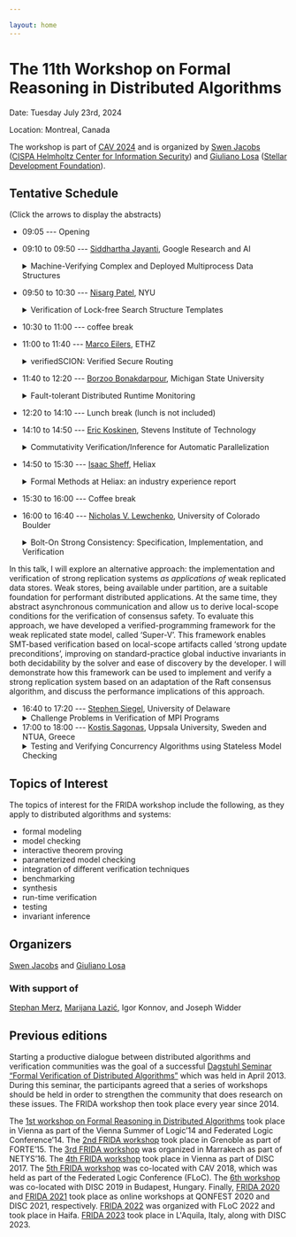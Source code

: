 ```yaml
---

layout: home
---
```



# The 11th Workshop on Formal Reasoning in Distributed Algorithms

Date: Tuesday July 23rd, 2024

Location: Montreal, Canada

The workshop is part of [CAV 2024](https://i-cav.org/2024/) and is organized by [Swen Jacobs](https://cispa.de/en/people/swen.jacobs) ([CISPA Helmholtz Center for Information Security](https://cispa.de/)) and [Giuliano Losa](https://www.losa.fr/) ([Stellar Development Foundation](https://research.stellar.org)).

## Tentative Schedule

(Click the arrows to display the abstracts)

* 09:05 ---
 Opening
* 09:10 to 09:50 ---
 [Siddhartha Jayanti](https://sites.google.com/view/siddhartha-jayanti/research), Google Research and AI
    <details>
    <summary>Machine-Verifying Complex and Deployed Multiprocess Data Structures</summary>
    <br>
    <p>
    I will talk about machine-verifying the correctness of concurrent data structures via the universal and complete Meta-Configurations Tracking verification method for proving linearizability. We have used this method to prove algorithms with famously complex and future-dependent linearization structures and those which have been impactfully deployed in practice. We demonstrate the simplicity and power of our method by producing proofs of linearizability for the Herlihy-Wing queue and Jayanti’s single-scanner snapshot, as well as a proof of strong linearizability of the Jayanti-Tarjan union-find object, which is deployed in Google's open-source graph mining library to enable the clustering billion-scale data. All three of these proofs are machine-verified by TLAPS (the TLA+ Proof System).
    </p>
    <p>
    Bio: Siddhartha Jayanti is a Research Scientist at Google Research, Cambridge, MA. He is an algorithmist, whose work spans distributed systems, machine learning, economics and computing, security, and verification. Siddhartha earned his Ph.D. in Computer Science with a minor in Machine Learning from MIT, where he was advised by Julian Shun. He received his Master's from MIT under the guidance of Costis Daskalakis, and his Bachelor's from Princeton, where his thesis was advised by Robert Tarjan and his research on mathematics in Sanskrit was advised by Manjul Bhargava.
    </p>
    </details>
* 09:50 to 10:30 ---
 [Nisarg Patel](https://cs.nyu.edu/~nrp364/), NYU
    <details>
    <summary>Verification of Lock-free Search Structure Templates</summary>
    <br>
    <p>
    Concurrent search structures are a class of concurrent data structures that implement a key-value store. Concurrent search structures are integral components of modern software systems, yet they are notoriously difficult to design and implement. In the context of concurrency, linearizability is the accepted notion of correctness of a data structure. Verifying linearizability of concurrent search structures remains a formidable challenge due to the inherent complexity of the underlying algorithms. So far, verification of these data structures has often led to large, intricate proofs that are hard to comprehend and reuse. In this talk, we focus on lock-free concurrent search structures based on lists and skiplists. For this class of data structures, we present verification techniques that aid modularity and enable proof reuse. The resulting linearizability proofs are fully mechanized in the concurrent separation logic Iris. The proofs are modular and cover the broader design space of the underlying algorithms by parameterizing the verification over aspects such as the low-level representation of nodes and the style of data structure maintenance. As a further technical contribution, we present a mechanization of a recently proposed method for reasoning about future-dependent linearization points using hindsight arguments. The mechanization builds on Iris’ support for prophecy reasoning and user-defined ghost resources. We demonstrate that the method can help to reduce the proof effort compared to direct prophecy-based proofs.
    </p>
    </details>

* 10:30 to 11:00 ---
 coffee break

* 11:00 to 11:40 ---
 [Marco Eilers](https://www.pm.inf.ethz.ch/people/personal/meilers-pers.html), ETHZ
    <details>
    <summary>verifiedSCION: Verified Secure Routing</summary>
    <br>
    <p>
    SCION is a new Internet architecture that addresses many of the security vulnerabilities of today’s Internet. Its clean-slate design provides, among other properties, route control, failure isolation, and multi-path communication. The verifiedSCION project is an effort to formally verify the correctness and security of SCION. It aims to provide strong guarantees for the entire architecture, from the protocol design to its concrete implementation.
    The key step to achieving these guarantees is to formally connect a model of the entire SCION network, about which we can prove global properties, to correctness proofs of individual router implementations.
    This talk will give an overview of the verifiedSCION project and explain, in particular, how we extract specifications for individual components from a global model of a distributed system using refinement and decomposition, and how we then verify each component against its specification using deductive program verification in separation logic.
    </p>
    </details>
* 11:40 to 12:20 ---
 [Borzoo Bonakdarpour](http://www.cse.msu.edu/~borzoo/), Michigan State University
    <details>
    <summary>Fault-tolerant Distributed Runtime Monitoring</summary>
      <br>
      <p>
      Monitoring distributed applications that do not share a global clock is highly challenging as the monitor has to potentially deal with a combinatorial enumeration at run time. We also have every reason to believe that distributed monitors are not necessarily perfect and monitors are subject to all types of faults that normal distributed processes are. In this talk, I will present our results on runtime verification of distributed systems. We make a practical assumption that the distributed system under scrutiny is augmented with a clock synchronization algorithm that guarantees bounded clock skew among all processes. Second, we do not make any assumption about the structure of the formal specification under inspection. We introduce a set of distributed monitoring algorithms by employing SMT-solving that range over discrete distributed systems such as databases to cyber-physical systems such as network of autonomous vehicles. I will also present real-world case studies and demonstrate that scalable online monitoring of distributed applications is within our reach.
      </p>
    </details>

* 12:20 to 14:10 ---
 Lunch break (lunch is not included)

* 14:10 to 14:50 ---
 [Eric Koskinen](https://www.erickoskinen.com/#/), Stevens Institute of Technology
    <details>
    <summary>Commutativity Verification/Inference for Automatic Parallelization</summary>
    </details>

* 14:50 to 15:30 ---
 [Isaac Sheff](https://isaacsheff.com/), Heliax
    <details>
    <summary>Formal Methods at Heliax: an industry experience report</summary>
    <br>
    <p>
    History is littered with examples where distributed applications suffer because the underlying infrastructure is running flawed protocols or implementations. Heliax is a public goods lab building software for running distributed systems infrastructure to increase flexibility and security of applications. This talk reviews our experiences at Heliax, in particular how we integrate formal methods into our infrastructure software design process. The talk focuses on implementation plans for Heterogeneous Paxos, a consensus algorithm with complex trust assumptions, wherein different parties make different assumptions about who can fail and how. It also explains  our motivations for using formal methods, reports on our experiences with tools (including TLA⁺, TLAPS and Isabelle/HOL), and includes a “wish-list” of features that, in our experience, would maximize the impact of a formal verification tool.
    </p>
    </details>

* 15:30 to 16:00 ---
 Coffee break

* 16:00 to 16:40 ---
 [Nicholas V. Lewchenko](https://www.octalsrc.org/research), University of Colorado Boulder
    <details>
    <summary>Bolt-On Strong Consistency: Specification, Implementation, and Verification</summary>
    <br>
    <p>
    Strongly-consistent replicated data stores are a popular foundation for many kinds of online services, but their implementations are very complex. Strong replication is not ‘available’ under network partitions, and so achieving a functional degree of fault-tolerance requires correctly implementing ‘consensus algorithms’ like Raft and Paxos. These algorithms are notoriously difficult to reason about, and many data stores implement custom variations to support unique performance tradeoffs, presenting an opportunity for automated verification tools. Unfortunately, existing tools that have been applied to distributed consensus demand too much developer effort, a problem stemming from the low-level programming model in which consensus and strong replication are implemented—asynchronous message passing—which thwarts decidable automation by exposing the details of communication and the structure of the distributed network.
    </p>
    <p>
In this talk, I will explore an alternative approach: the implementation and verification of strong replication systems *as applications of* weak replicated data stores. Weak stores, being available under partition, are a suitable foundation for performant distributed applications. At the same time, they abstract asynchronous communication and allow us to derive local-scope conditions for the verification of consensus safety. To evaluate this approach, we have developed a verified-programming framework for the weak replicated state model, called ‘Super-V’. This framework enables SMT-based verification based on local-scope artifacts called ‘strong update preconditions’, improving on standard-practice global inductive invariants in both decidability by the solver and ease of discovery by the developer. I will demonstrate how this framework can be used to implement and verify a strong replication system based on an adaptation of the Raft consensus algorithm, and discuss the performance implications of this approach.
    </p>
    </details>
* 16:40 to 17:20 ---
 [Stephen Siegel](https://vsl.cis.udel.edu/siegel.html), University of Delaware
    <details>
    <summary>Challenge Problems in Verification of MPI Programs</summary>
    <br>
    <p>
    MPI (Message Passing Interface) is the standard interface for writing distributed-memory parallel programs for scientific and high performance computing.   While MPI is a large library, the core functions, which suffice for expressing most algorithms, provide a simple interface with well-behaved properties, e.g., messages are never dropped and message order is preserved.  One of the main challenges in scientific computing is the mechanistic verification of programs written in C, C++, or Fortran and using MPI.   There has been some success in verifying such programs within small bounds on the number of processes, using model checking and symbolic execution techniques.  There has also been work on parameterized verification of these programs.  In this talk I will summarize MPI and show some examples of what has been accomplished so far, as well as examples for which current verification technology is insufficient.  Can ideas from distributed system verification help us solve these problems?
    </p>
    </details>
* 17:00 to 18:00 ---
 [Kostis Sagonas](https://www.ece.ntua.gr/en/staff/77), Uppsala University, Sweden and NTUA, Greece
    <details>
    <summary>Testing and Verifying Concurrency Algorithms using Stateless Model Checking</summary>
    <br>
    <p>
    Stateless Model Checking (SMC) is a fully automatic verification
    technique for concurrent programs that checks for safety violations by
    exploring all possible ways that threads can interleave.  It becomes
    effective when combined with Dynamic Partial Order Reduction algorithms
    and various bounding techniques.
    </p>
    <p>
    This talk will present experiences in applying two different SMC tools
    in two different case studies. The first of them applied Nidhugg, an SMC
    tool for C/Pthread programs, to the code of Tree RCU, the Hierarchical
    Read-Copy-Update synchronization mechanism for mutual exclusion used in
    the Linux kernel, a low-level and quite complex concurrent program. The
    second case study applied Concuerror, an SMC tool for Erlang programs,
    to test and verify, during their design phase by engineers at VMWare,
    chain repair methods for CORFU, a distributed shared log which aims to
    be scalable and reliable in the presence of failures and asynchrony.
    </p>
    </details>
<!-- * [Giuliano Losa](https://www.losa.fr), Stellar Development Foundation
    <details>
    <summary>From Federated Byzantine Agreement to 3-valued logic</summary>
    </details> -->

## Topics of Interest

The topics of interest for the FRIDA workshop include the following, as they apply to distributed algorithms and systems:

* formal modeling
* model checking
* interactive theorem proving
* parameterized model checking
* integration of different verification techniques
* benchmarking
* synthesis
* run-time verification
* testing
* invariant inference

## Organizers

[Swen Jacobs](https://cispa.de/en/people/swen.jacobs) and [Giuliano Losa](https://www.losa.fr/)

### With support of

[Stephan Merz](https://members.loria.fr/Stephan.Merz/), [Marijana Lazić](https://www.cs.cit.tum.de/tcs/personen/marijana-lazic/#c26286), Igor Konnov, and Joseph Widder

## Previous editions

Starting a productive dialogue between distributed algorithms and verification communities was the goal of a successful [Dagstuhl Seminar “Formal Verification of Distributed Algorithms”](https://www.dagstuhl.de/en/program/calendar/semhp/?semnr=13141) which was held in April 2013. During this seminar, the participants agreed that a series of workshops should be held in order to strengthen the community that does research on these issues.
The FRIDA workshop then took place every year since 2014.

The [1st workshop on Formal Reasoning in Distributed
Algorithms](https://easychair.org/smart-program/VSL2014/FRIDA-index.html) took
place in Vienna as part of the Vienna Summer of Logic’14 and Federated Logic
Conference’14. The [2nd FRIDA
workshop](http://discotec2015.inria.fr/workshops/frida-2015/) took place in
Grenoble as part of FORTE’15. The [3rd FRIDA
workshop](https://forsyte.at/events/frida2016/) was organized in Marrakech as
part of NETYS’16. The [4th FRIDA
workshop](https://forsyte.at/events/frida2017/) took place in Vienna as part of
DISC 2017. The [5th FRIDA workshop](https://forsyte.at/events/frida2018/) was
co-located with CAV 2018, which was held as part of the Federated Logic
Conference (FLoC). The [6th
workshop](https://team.inria.fr/veridis/events/frida2019/) was co-located with
DISC 2019 in Budapest, Hungary.
Finally, [FRIDA 2020](https://frida2020.galois.com/) and [FRIDA 2021](https://frida-2021.github.io) took place as online workshops at QONFEST
2020 and DISC 2021, respectively.
[FRIDA 2022](https://frida-2022.github.io) was organized with FLoC 2022 and took place in Haifa.
[FRIDA 2023](https://frida-2023.github.io) took place in L'Aquila, Italy, along with DISC 2023.
